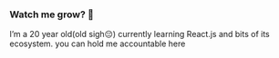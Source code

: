 ### Watch me grow? 🙏
I’m a 20 year old(old sigh😔) currently learning React.js and bits of its ecosystem.
you can hold me accountable here
<!--
**aytheotaku/aytheotaku** is a ✨ _special_ ✨ repository because its `README.md` (this file) appears on your GitHub profile.
